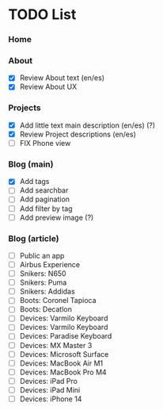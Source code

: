 # TODO List

### Home

### About

- [x] Review About text (en/es)
- [x] Review About UX

### Projects

- [x] Add little text main description (en/es) (?)
- [x] Review Project descriptions (en/es)
- [ ] FIX Phone view

### Blog (main)

- [x] Add tags
- [ ] Add searchbar
- [ ] Add pagination
- [ ] Add filter by tag
- [ ] Add preview image (?)

### Blog (article)

- [ ] Public an app
- [ ] Airbus Experience
- [ ] Snikers: N650
- [ ] Snikers: Puma
- [ ] Snikers: Addidas
- [ ] Boots: Coronel Tapioca
- [ ] Boots: Decatlon
- [ ] Devices: Varmilo Keyboard
- [ ] Devices: Varmilo Keyboard
- [ ] Devices: Paradise Keyboard
- [ ] Devices: MX Master 3
- [ ] Devices: Microsoft Surface
- [ ] Devices: MacBook Air M1
- [ ] Devices: MacBook Pro M4
- [ ] Devices: iPad Pro
- [ ] Devices: iPad Mini
- [ ] Devices: iPhone 14
